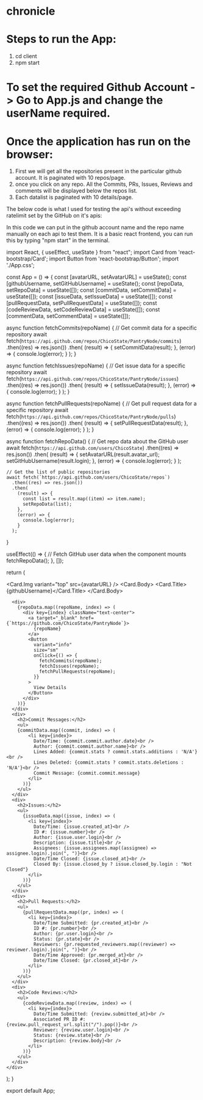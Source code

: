 # chronicle

# Steps to run the App:
1. cd client
2. npm start

# To set the required Github Account -> Go to App.js and change the userName required.
# Once the application has run on the browser:
1. First we will get all the repositories present in the particular github account. It is paginated with 10 repos/page.
2. once you click on any repo. All the Commits, PRs, Issues, Reviews and comments will be displayed below the repos list.
3. Each datalist is paginated with 10 details/page.


The below code is what I used for testing the api's without exceeding ratelimit set by the GitHub on it's apis:

In this code we can put in the github account name and the repo name manually on each api to test them.
It is a basic react frontend, you can run this by typing "npm start" in the terminal.

import React, { useEffect, useState } from "react";
import Card from 'react-bootstrap/Card';
import Button from 'react-bootstrap/Button';
import './App.css';

const App = () => {
  const [avatarURL, setAvatarURL] = useState();
  const [githubUsername, setGitHubUsername] = useState();
  const [repoData, setRepoData] = useState([]);
  const [commitData, setCommitData] = useState([]);
  const [issueData, setIssueData] = useState([]);
  const [pullRequestData, setPullRequestData] = useState([]);
  const [codeReviewData, setCodeReviewData] = useState([]);
  const [commentData, setCommentData] = useState([]);

  async function fetchCommits(repoName) {
    // Get commit data for a specific repository
    await fetch(`https://api.github.com/repos/ChicoState/PantryNode/commits`)
      .then((res) => res.json())
      .then(
        (result) => {
          setCommitData(result);
        },
        (error) => {
          console.log(error);
        }
      );
  }

  async function fetchIssues(repoName) {
    // Get issue data for a specific repository
    await fetch(`https://api.github.com/repos/ChicoState/PantryNode/issues`)
      .then((res) => res.json())
      .then(
        (result) => {
          setIssueData(result);
        },
        (error) => {
          console.log(error);
        }
      );
  }

  async function fetchPullRequests(repoName) {
    // Get pull request data for a specific repository
    await fetch(`https://api.github.com/repos/ChicoState/PantryNode/pulls`)
      .then((res) => res.json())
      .then(
        (result) => {
          setPullRequestData(result);
        },
        (error) => {
          console.log(error);
        }
      );
  }

  async function fetchRepoData() {
    // Get repo data about the GitHub user
    await fetch(`https://api.github.com/users/ChicoState`)
      .then((res) => res.json())
      .then(
        (result) => {
          setAvatarURL(result.avatar_url);
          setGitHubUsername(result.login);
        },
        (error) => {
          console.log(error);
        }
      );

    // Get the list of public repositories
    await fetch(`https://api.github.com/users/ChicoState/repos`)
      .then((res) => res.json())
      .then(
        (result) => {
          const list = result.map((item) => item.name);
          setRepoData(list);
        },
        (error) => {
          console.log(error);
        }
      );
  }

  useEffect(() => {
    // Fetch GitHub user data when the component mounts
    fetchRepoData();
  }, []);

  return (
    <div className="App w-100 min-vh-100 justify-content-center align-items-center d-flex flex-column">
    <Card className="Card">
      <Card.Img variant="top" src={avatarURL} />
      <Card.Body>
        <Card.Title>{githubUsername}</Card.Title>
      </Card.Body>
    </Card>

      <div>
        {repoData.map((repoName, index) => (
          <div key={index} className="text-center">
            <a target="_blank" href={`https://github.com/ChicoState/PantryNode`}>
              {repoName}
            </a>
            <Button
              variant="info"
              size="sm"
              onClick={() => {
                fetchCommits(repoName);
                fetchIssues(repoName);
                fetchPullRequests(repoName);
              }}
            >
              View Details
            </Button>
          </div>
        ))}
      </div>
      <div>
        <h2>Commit Messages:</h2>
        <ul>
        {commitData.map((commit, index) => (
            <li key={index}>
              Date/Time: {commit.commit.author.date}<br />
              Author: {commit.commit.author.name}<br />
              Lines Added: {commit.stats ? commit.stats.additions : 'N/A'}<br />
              Lines Deleted: {commit.stats ? commit.stats.deletions : 'N/A'}<br />
              Commit Message: {commit.commit.message}
            </li>
          ))}
        </ul>
      </div>
      <div>
        <h2>Issues:</h2>
        <ul>
          {issueData.map((issue, index) => (
            <li key={index}>
              Date/Time: {issue.created_at}<br />
              ID #: {issue.number}<br />
              Author: {issue.user.login}<br />
              Description: {issue.title}<br />
              Assignees: {issue.assignees.map((assignee) => assignee.login).join(", ")}<br />
              Date/Time Closed: {issue.closed_at}<br />
              Closed By: {issue.closed_by ? issue.closed_by.login : "Not Closed"}
            </li>
          ))}
        </ul>
      </div>
      <div>
        <h2>Pull Requests:</h2>
        <ul>
          {pullRequestData.map((pr, index) => (
            <li key={index}>
              Date/Time Submitted: {pr.created_at}<br />
              ID #: {pr.number}<br />
              Author: {pr.user.login}<br />
              Status: {pr.state}<br />
              Reviewers: {pr.requested_reviewers.map((reviewer) => reviewer.login).join(", ")}<br />
              Date/Time Approved: {pr.merged_at}<br />
              Date/Time Closed: {pr.closed_at}<br />
            </li>
          ))}
        </ul>
      </div>
      <div>
        <h2>Code Reviews:</h2>
        <ul>
          {codeReviewData.map((review, index) => (
            <li key={index}>
              Date/Time Submitted: {review.submitted_at}<br />
              Associated PR ID #: {review.pull_request_url.split("/").pop()}<br />
              Reviewer: {review.user.login}<br />
              Status: {review.state}<br />
              Description: {review.body}<br />
            </li>
          ))}
        </ul>
      </div>
    </div>
  );
}

export default App;
